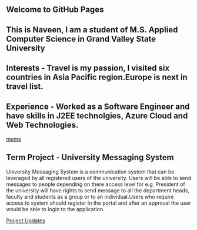 ## Welcome to GitHub Pages

## This is Naveen, I am a student of M.S. Applied Computer Science in Grand Valley State University

## Interests - Travel is my passion, I visited six countries in Asia Pacific region.Europe is next in travel list.

## Experience - Worked as a Software Engineer and have skills in J2EE technolgies, Azure Cloud and Web Technologies. 


[meme](http://www.quickmeme.com/meme/3ozepj)


## Term Project - University Messaging System 
   University Messaging System is a communication system that can be leveraged by all registered users of the university.
   Users will be able to send messages to people depending on there access level for e.g. President of the university will 
   have rights to send message to all the department heads, faculty and students as a group or to an individual.Users who 
   require access to system should register in the portal and after an approval the user would be able to login to the 
   application.
   
  [Project Updates](https://naveenlalam.github.io/GVSU-CIS641-Panda/)
